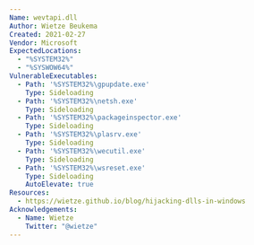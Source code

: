 ```yaml
---
Name: wevtapi.dll
Author: Wietze Beukema
Created: 2021-02-27
Vendor: Microsoft
ExpectedLocations:
  - "%SYSTEM32%"
  - "%SYSWOW64%"
VulnerableExecutables:
  - Path: '%SYSTEM32%\gpupdate.exe'
    Type: Sideloading
  - Path: '%SYSTEM32%\netsh.exe'
    Type: Sideloading
  - Path: '%SYSTEM32%\packageinspector.exe'
    Type: Sideloading
  - Path: '%SYSTEM32%\plasrv.exe'
    Type: Sideloading
  - Path: '%SYSTEM32%\wecutil.exe'
    Type: Sideloading
  - Path: '%SYSTEM32%\wsreset.exe'
    Type: Sideloading
    AutoElevate: true
Resources:
  - https://wietze.github.io/blog/hijacking-dlls-in-windows
Acknowledgements:
  - Name: Wietze
    Twitter: "@wietze"
---
```


